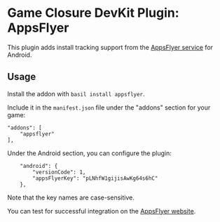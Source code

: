 # Game Closure DevKit Plugin: AppsFlyer

This plugin adds install tracking support from the [AppsFlyer service](http://www.appsflyer.com) for Android.

## Usage

Install the addon with `basil install appsflyer`.

Include it in the `manifest.json` file under the "addons" section for your game:

~~~
"addons": [
	"appsflyer"
],
~~~

Under the Android section, you can configure the plugin:

~~~
	"android": {
		"versionCode": 1,
		"appsFlyerKey": "pLNhfW1gijisAwKg64s6hC"
	},
~~~

Note that the key names are case-sensitive.

You can test for successful integration on the [AppsFlyer website](http://www.appsflyer.com).

